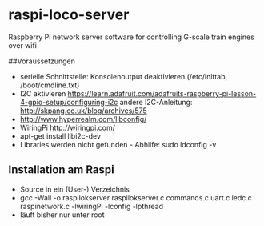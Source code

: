 # raspi-loco-server
Raspberry Pi network server software for controlling G-scale train engines over wifi

##Voraussetzungen
* serielle Schnittstelle: Konsolenoutput deaktivieren (/etc/inittab, /boot/cmdline.txt)
* I2C aktivieren https://learn.adafruit.com/adafruits-raspberry-pi-lesson-4-gpio-setup/configuring-i2c
    andere I2C-Anleitung: http://skpang.co.uk/blog/archives/575
* http://www.hyperrealm.com/libconfig/
* WiringPi http://wiringpi.com/
* apt-get install libi2c-dev
* Libraries werden nicht gefunden - Abhilfe: sudo ldconfig -v

## Installation am Raspi
* Source in ein (User-) Verzeichnis
* gcc -Wall -o raspilokserver raspilokserver.c commands.c uart.c ledc.c raspinetwork.c -lwiringPi -lconfig -lpthread
* läuft bisher nur unter root
